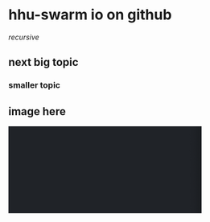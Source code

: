 # hhu-swarm io on github

*recursive*


## next big topic

### smaller topic

## image here
![image here](media/test.png)
